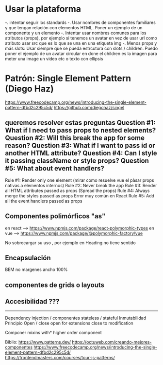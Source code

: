 # Usar la plataforma
-. intentar seguir los standards
-. Usar nombres de componentes familiares y que tengan relación con elementos HTML. Poner un ejemplo de un componente <a73-boton> y un elemento <boton>
-. Intentar usar nombres comunes para los atributos (props), por ejemplo si tenemos un avatar en vez de usar url como atributo usar src que es lo que se una en una etiqueta img
-. Menos props y más slots: Usar siempre que se pueda estrcutura con slots / children. Puedo poner el ejemplo de un avatar circular en done el children es la imagen para meter una image un video etc o texto con ellipsis

# Patrón:  Single Element Pattern (Diego Haz)
https://www.freecodecamp.org/news/introducing-the-single-element-pattern-dfbd2c295c5d/
https://github.com/diegohaz/singel

queremos resolver estas preguntas
Question #1: What if I need to pass props to nested elements?
Question #2: Will this break the app for some reason?
Question #3: What if I want to pass id or another HTML attribute?
Question #4: Can I style it passing className or style props?
Question #5: What about event handlers?
---
Rule #1: Render only one element (mirar como resuelve vue el pàsar props nativas a elementos internos)
Rule #2: Never break the app
Rule #3: Render all HTML attributes passed as props (Spread the props)
Rule #4: Always merge the styles passed as props Error muy común en React
Rule #5: Add all the event handlers passed as props

## Componentes polimórficos "as"
en react --> https://www.npmjs.com/package/react-polymorphic-types
en vue --> https://www.npmjs.com/package/@polymorphic-factory/vue

No sobrecargar su uso , por ejemplo en Heading no tiene sentido

## Encapsulación
BEM
no margenes
ancho 100%

## componentes de grids o layouts

## Accesibilidad ???

----


Dependency injection / componentes stateless / stateful
Inmutabilidad
Principio Open / close open for extensions close to modification

Componer mixins with*  higher order component




Biblio:
https://www.patterns.dev/
https://octuweb.com/creando-mejores-componentes
https://www.freecodecamp.org/news/introducing-the-single-element-pattern-dfbd2c295c5d/
https://frontendmasters.com/courses/tour-js-patterns/
